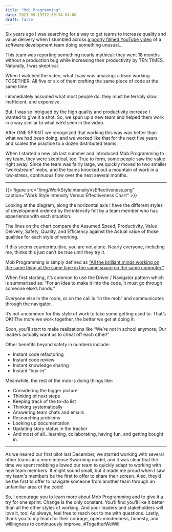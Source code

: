 ```yaml
---
title: "Mob Programming"
date: 2021-05-19T12:30:34-04:00
draft: false
---
```


Six years ago I was searching for a way to get teams to increase quality and value delivery when I stumbled across [a poorly filmed YouTube video](https://www.youtube.com/watch?v=p_pvslS4gEI) of a software development team doing something unusual…

This team was reporting something nearly mythical: they went 18 months without a production bug while increasing their productivity by TEN TIMES. Naturally, I was skeptical.

When I watched the video, what I saw was amazing: a team working TOGETHER. All five or six of them crafting the same piece of code at the same time.

I immediately assumed what most people do: they must be terribly slow, inefficient, and expensive.

But, I was so intrigued by the high quality and productivity increase I wanted to give it a shot. So, we spun up a new team and helped them work in a way similar to what we’d seen in the video.

After ONE SPRINT we recognized that working this way was better than what we had been doing, and we worked like that for the next five years and scaled the practice to a dozen distributed teams.

When I started a new job last summer and introduced Mob Programming to my team, they were skeptical, too. True to form, some people saw the value right away. Since the team was fairly large, we quickly moved to two smaller “workstream” mobs, and the teams knocked out a mountain of work in a low-stress, continuous flow over the next several months.

---

{{< figure src="/img/WorkStyleIntensityVsEffectiveness.png" caption="Work Style Intensity Versus Effectiveness Chart" >}}

Looking at the diagram, along the horizontal axis I have the different styles of development ordered by the intensity felt by a team member who has experience with each situation.

The lines on the chart compare the Assumed Speed, Productivity, Value Delivery, Safety, Quality, and Efficiency against the Actual value of those qualities for each style of working.

If this seems counterintuitive, you are not alone. Nearly everyone, including me, thinks this just can’t be true until they try it.

Mob Programming is simply defined as [“All the brilliant minds working on the same thing at the same time in the same space on the same computer.”](https://mobprogramming.org/) 

When first starting, it’s common to use the Driver / Navigator pattern which is summarized as: “For an idea to make it into the code, it must go through someone else’s hands.”

Everyone else in the room, or on the call is “in the mob” and communicates through the navigator.

It’s not uncommon for this style of work to take some getting used to. That’s OK! The more we work together, the better we get at doing it.

Soon, you’ll start to make realizations like “We’re not in school anymore; Our leaders actually want us to cheat off each other!”

Other benefits beyond safety in numbers include:
* Instant code refactoring
* Instant code review
* Instant knowledge sharing
* Instant “buy-in”

Meanwhile, the rest of the mob is doing things like:
* Considering the bigger picture
* Thinking of next steps
* Keeping track of the to-do list
* Thinking systematically
* Answering team chats and emails
* Researching problems
* Looking up documentation
* Updating story status in the tracker
* And most of all…learning, collaborating, having fun, and getting bought in.

---

As we neared our first pilot last December, we started working with several other teams in a more intense Swarming model, and it was clear that the time we spent mobbing allowed our team to quickly adapt to working with new team members. It might sound small, but it made me proud when I saw my team's members be the first to offer to share their screen. Also, they’d be the first to offer to navigate someone from another team through an unfamiliar area of the code!

So, I encourage you to learn more about Mob Programming and to give it a try for one sprint. Change is the only constant. You’ll find you’ll like it better than all the other styles of working. And your leaders and stakeholders will love it, too! As always, feel free to reach out to me with questions. Lastly, thank you to my team for their courage, open-mindedness, honesty, and willingness to continuously improve. #TogetherWeWill
